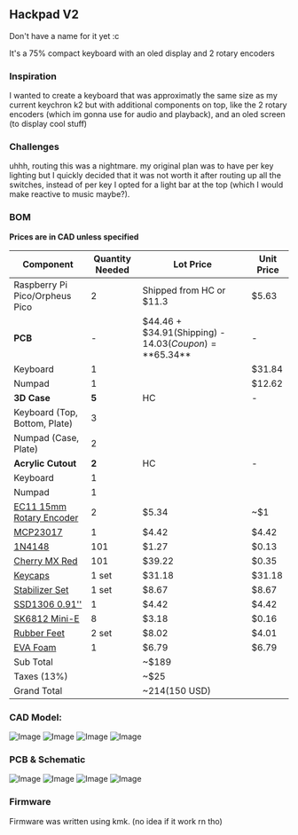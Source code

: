 ## Hackpad V2

Don't have a name for it yet :c

It's a 75% compact keyboard with an oled display and 2 rotary encoders

### Inspiration
I wanted to create a keyboard that was approximatly the same size as my current keychron k2 but with additional components on top, like the 2 rotary encoders (which im gonna use for audio and playback), and an oled screen (to display cool stuff)

### Challenges
uhhh, routing this was a nightmare. my original plan was to have per key lighting but I quickly decided that it was not worth it after routing up all the switches, instead of per key I opted for a light bar at the top (which I would make reactive to music maybe?). 

### BOM

**Prices are in CAD unless specified**

| Component                                                                                                                                                                                                                                                                                                                                                                                                                                                                                                                                                                                                          | Quantity Needed | Lot Price                                                | Unit Price |
| ------------------------------------------------------------------------------------------------------------------------------------------------------------------------------------------------------------------------------------------------------------------------------------------------------------------------------------------------------------------------------------------------------------------------------------------------------------------------------------------------------------------------------------------------------------------------------------------------------------------ | --------------- | -------------------------------------------------------- | ---------- |
| Raspberry Pi Pico/Orpheus Pico                                                                                                                                                                                                                                                                                                                                                                                                                                                                                                                                                                                     | 2               | Shipped from HC or $11.3                                 | $5.63      |
| **PCB**                                                                                                                                                                                                                                                                                                                                                                                                                                                                                                                                                                                                            | -               | $44.46 + $34.91(Shipping) - $14.03 (Coupon) = **$65.34** | -          |
| Keyboard                                                                                                                                                                                                                                                                                                                                                                                                                                                                                                                                                                                                           | 1               |                                                          | $31.84     |
| Numpad                                                                                                                                                                                                                                                                                                                                                                                                                                                                                                                                                                                                             | 1               |                                                          | $12.62     |
| **3D Case**                                                                                                                                                                                                                                                                                                                                                                                                                                                                                                                                                                                                        | **5**           | HC                                                       | -          |
| Keyboard (Top, Bottom, Plate)                                                                                                                                                                                                                                                                                                                                                                                                                                                                                                                                                                                      | 3               |                                                          |            |
| Numpad (Case, Plate)                                                                                                                                                                                                                                                                                                                                                                                                                                                                                                                                                                                               | 2               |                                                          |            |
| **Acrylic Cutout**                                                                                                                                                                                                                                                                                                                                                                                                                                                                                                                                                                                                 | **2**           | HC                                                       | -          |
| Keyboard                                                                                                                                                                                                                                                                                                                                                                                                                                                                                                                                                                                                           | 1               |                                                          |            |
| Numpad                                                                                                                                                                                                                                                                                                                                                                                                                                                                                                                                                                                                             | 1               |                                                          |            |
| [EC11 15mm Rotary Encoder](https://www.aliexpress.com/item/1005005721641382.html?spm=a2g0o.productlist.main.3.4006LxecLxecYv&algo_pvid=c220cbf3-351e-454b-be12-d0a83c5a707d&algo_exp_id=c220cbf3-351e-454b-be12-d0a83c5a707d-1&pdp_ext_f=%7B%22order%22%3A%22268%22%2C%22eval%22%3A%221%22%7D&pdp_npi=4%40dis%21CAD%2116.77%215.20%21%21%2182.56%2125.59%21%402101ec1f17412199880604324e1862%2112000034115797778%21sea%21CA%216156843420%21X&curPageLogUid=GwOGpHeZEV7P&utparam-url=scene%3Asearch%7Cquery_from%3A)                                                                                                | 2               | $5.34                                                    | ~$1        |
| [MCP23017](https://www.aliexpress.com/item/1005005363863079.html?spm=a2g0o.productlist.main.1.4c8f1bfePYPNkD&algo_pvid=86703931-110c-473d-a7b9-d73c41919f95&algo_exp_id=86703931-110c-473d-a7b9-d73c41919f95-0&pdp_ext_f=%7B%22order%22%3A%22267%22%2C%22eval%22%3A%221%22%7D&pdp_npi=4%40dis%21CAD%214.77%214.42%21%21%213.23%212.99%21%40210312d517412203153421874e3b21%2112000032747554872%21sea%21CA%216156843420%21X&curPageLogUid=jPBxBTG0WBQ6&utparam-url=scene%3Asearch%7Cquery_from%3A)                                                                                                                   | 1               | $4.42                                                    | $4.42      |
| [1N4148](https://www.aliexpress.com/item/1005002339916163.html?spm=a2g0o.productlist.main.7.2ff9QJmNQJmNkM&aem_p4p_detail=202503051625243689093247176680000391135&algo_pvid=637a97c7-0b6e-4ce6-911d-e1b04ceff2b5&algo_exp_id=637a97c7-0b6e-4ce6-911d-e1b04ceff2b5-3&pdp_ext_f=%7B%22order%22%3A%22141%22%2C%22eval%22%3A%221%22%7D&pdp_npi=4%40dis%21CAD%211.34%211.27%21%21%210.91%210.86%21%40210318ec17412207240922281e4ac1%2112000020175180916%21sea%21CA%216156843420%21X&curPageLogUid=CHt0d544NGbT&utparam-url=scene%3Asearch%7Cquery_from%3A&search_p4p_id=202503051625243689093247176680000391135_1)      | 101             | $1.27                                                    | $0.13      |
| [Cherry MX Red](https://www.aliexpress.com/item/1005006255961111.html?spm=a2g0o.productlist.main.1.25070LQV0LQV8D&algo_pvid=e371bba8-773b-4cba-ac32-720fd1b81489&algo_exp_id=e371bba8-773b-4cba-ac32-720fd1b81489-0&pdp_ext_f=%7B%22order%22%3A%221389%22%2C%22eval%22%3A%221%22%7D&pdp_npi=4%40dis%21CAD%219.35%218.81%21%21%2146.02%2143.34%21%402101c59517412223024231690e3ecb%2112000036489552494%21sea%21CA%216156843420%21X&curPageLogUid=z403kCOc926t&utparam-url=scene%3Asearch%7Cquery_from%3A)                                                                                                           | 101             | $39.22                                                   | $0.35      |
| [Keycaps](https://www.aliexpress.com/item/1005007393936770.html?spm=a2g0o.productlist.main.3.758623f27DFXd8&algo_pvid=11afcd77-d2eb-4909-8151-cfaa1a7bd68d&algo_exp_id=11afcd77-d2eb-4909-8151-cfaa1a7bd68d-1&pdp_ext_f=%7B%22order%22%3A%22385%22%2C%22eval%22%3A%221%22%7D&pdp_npi=4%40dis%21CAD%2133.52%2131.38%21%21%21165.04%21154.50%21%402103244b17412226104043938efbdf%2112000040566263788%21sea%21CA%216156843420%21X&curPageLogUid=BR7iKEmZ4rP5&utparam-url=scene%3Asearch%7Cquery_from%3A)                                                                                                              | 1 set           | $31.18                                                   | $31.18     |
| [Stabilizer Set](https://www.aliexpress.com/item/1005001686319745.html?spm=a2g0o.productlist.main.5.67663917QxBVZg&algo_pvid=d1cef932-3787-49d3-81eb-6863aaca9ae2&algo_exp_id=d1cef932-3787-49d3-81eb-6863aaca9ae2-2&pdp_ext_f=%7B%22order%22%3A%2258%22%2C%22eval%22%3A%221%22%7D&pdp_npi=4%40dis%21CAD%218.38%217.89%21%21%215.68%215.35%21%40210330dd17412224017875649e33a6%2112000017133790601%21sea%21CA%216156843420%21X&curPageLogUid=LW12TbKuXcoo&utparam-url=scene%3Asearch%7Cquery_from%3A)                                                                                                              | 1 set           | $8.67                                                    | $8.67      |
| [SSD1306 0.91''](https://www.aliexpress.com/item/1005007302239124.html?spm=a2g0o.productlist.main.1.2aadIxc5Ixc5cO&algo_pvid=d87e875e-cb3d-41ea-9faa-5e6638d6d76b&algo_exp_id=d87e875e-cb3d-41ea-9faa-5e6638d6d76b-0&pdp_ext_f=%7B%22order%22%3A%22135%22%2C%22eval%22%3A%221%22%7D&pdp_npi=4%40dis%21CAD%219.60%214.42%21%21%2147.25%2121.73%21%402103247417412214636625039ef939%2112000040130675889%21sea%21CA%216156843420%21X&curPageLogUid=mHhQceValkLS&utparam-url=scene%3Asearch%7Cquery_from%3A)                                                                                                           | 1               | $4.42                                                    | $4.42      |
| [SK6812 Mini-E](https://www.aliexpress.com/item/1005005193716172.html?spm=a2g0o.productlist.main.1.4793299ap5HrwW&algo_pvid=bed3f8d9-60f9-4e42-9005-0c428c9d1857&algo_exp_id=bed3f8d9-60f9-4e42-9005-0c428c9d1857-0&pdp_ext_f=%7B%22order%22%3A%22247%22%2C%22eval%22%3A%221%22%7D&pdp_npi=4%40dis%21CAD%215.48%215.22%21%21%2126.96%2125.70%21%402103205217412215309872796ed1a9%2112000032072424634%21sea%21CA%216156843420%21X&curPageLogUid=FEYAmfAnPvFF&utparam-url=scene%3Asearch%7Cquery_from%3A)                                                                                                            | 8               | $3.18                                                    | $0.16      |
| [Rubber Feet](https://www.aliexpress.com/item/1005006211282720.html?spm=a2g0o.productlist.main.9.4278502a5RNdxX&algo_pvid=cc10d914-953d-42a7-91f0-5133f37f1343&algo_exp_id=cc10d914-953d-42a7-91f0-5133f37f1343-4&pdp_ext_f=%7B%22order%22%3A%221%22%2C%22eval%22%3A%221%22%7D&pdp_npi=4%40dis%21CAD%213.81%213.81%21%21%212.58%212.58%21%402101effb17412266547332855ef7dd%2112000036297294970%21sea%21CA%216156843420%21X&curPageLogUid=vfWalCrNZawp&utparam-url=scene%3Asearch%7Cquery_from%3A)                                                                                                                  | 2 set           | $8.02                                                    | $4.01      |
| [EVA Foam](https://www.aliexpress.com/item/1005002856054113.html?spm=a2g0o.productlist.main.7.2362HmakHmakdQ&algo_pvid=473e8658-e117-4dcd-bbb7-99894210adf8&aem_p4p_detail=202503051721361239339850518600000420323&algo_exp_id=473e8658-e117-4dcd-bbb7-99894210adf8-3&pdp_ext_f=%7B%22order%22%3A%221403%22%2C%22eval%22%3A%221%22%7D&pdp_npi=4%40dis%21CAD%217.54%216.79%21%21%2137.12%2133.43%21%402103146c17412240960361089eea2e%2112000022477732796%21sea%21CA%216156843420%21X&curPageLogUid=0eas0Nt2CJe3&utparam-url=scene%3Asearch%7Cquery_from%3A&search_p4p_id=202503051721361239339850518600000420323_1) | 1               | $6.79                                                    | $6.79      |
| Sub Total                                                                                                                                                                                                                                                                                                                                                                                                                                                                                                                                                                                                          |                 | ~$189                                                    |            |
| Taxes (13%)                                                                                                                                                                                                                                                                                                                                                                                                                                                                                                                                                                                                        |                 | ~$25                                                     |            |
| Grand Total                                                                                                                                                                                                                                                                                                                                                                                                                                                                                                                                                                                                        |                 | ~$214 ($150 USD)                                         |            |


### CAD Model:

![Image](./Images/KeyboardCase.png)
![Image](./Images/KeyboardPCBRender.png)
![Image](./Images/NumpadSTEP.png)
![Image](./Images/NumpadPCBRender.png)



### PCB & Schematic
![Image](./Images/KeyboardPCB.png)
![Image](./Images/KeyboardSchematic.png)
![Image](./Images/NumpadPCB.png)
![Image](./Images/NumpasSchematic.png)

### Firmware

Firmware was written using kmk. (no idea if it work rn tho)